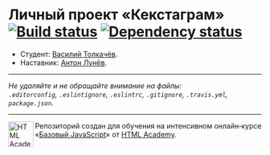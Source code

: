 # Личный проект «Кекстаграм» [![Build status][travis-image]][travis-url] [![Dependency status][dependency-image]][dependency-url]

* Студент: [Василий Толкачёв](https://up.htmlacademy.ru/javascript/5/user/121852).
* Наставник: [Антон Лунёв](https://htmlacademy.ru/profile/id118520).

---

_Не удаляйте и не обращайте внимание на файлы:_<br>
_`.editorconfig`, `.eslintignore`, `.eslintrc`, `.gitignore`, `.travis.yml`, `package.json`._

---

<a href="https://htmlacademy.ru/intensive/javascript"><img align="left" width="50" height="50" title="HTML Academy" src="https://up.htmlacademy.ru/static/img/intensive/javascript/logo-for-github.svg"></a>

Репозиторий создан для обучения на интенсивном онлайн‑курсе «[Базовый JavaScript](https://htmlacademy.ru/intensive/javascript)» от [HTML Academy](https://htmlacademy.ru).

[travis-image]: https://travis-ci.org/htmlacademy-javascript/121852-kekstagram.svg?branch=master
[travis-url]: https://travis-ci.org/htmlacademy-javascript/121852-kekstagram
[dependency-image]: https://david-dm.org/htmlacademy-javascript/121852-kekstagram.svg?style=flat-square
[dependency-url]: https://david-dm.org/htmlacademy-javascript/121852-kekstagram
